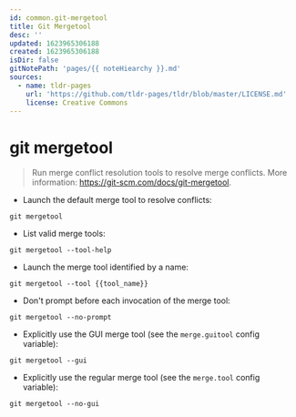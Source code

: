 ```yaml
---
id: common.git-mergetool
title: Git Mergetool
desc: ''
updated: 1623965306188
created: 1623965306188
isDir: false
gitNotePath: 'pages/{{ noteHiearchy }}.md'
sources:
  - name: tldr-pages
    url: 'https://github.com/tldr-pages/tldr/blob/master/LICENSE.md'
    license: Creative Commons
---
```

# git mergetool

> Run merge conflict resolution tools to resolve merge conflicts.
> More information: <https://git-scm.com/docs/git-mergetool>.

- Launch the default merge tool to resolve conflicts:

`git mergetool`

- List valid merge tools:

`git mergetool --tool-help`

- Launch the merge tool identified by a name:

`git mergetool --tool {{tool_name}}`

- Don't prompt before each invocation of the merge tool:

`git mergetool --no-prompt`

- Explicitly use the GUI merge tool (see the `merge.guitool` config variable):

`git mergetool --gui`

- Explicitly use the regular merge tool (see the `merge.tool` config variable):

`git mergetool --no-gui`

